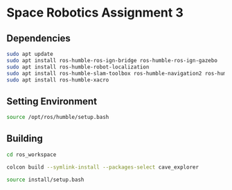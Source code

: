 # Space Robotics Assignment 3

## Dependencies
```sh
sudo apt update  
sudo apt install ros-humble-ros-ign-bridge ros-humble-ros-ign-gazebo  
sudo apt install ros-humble-robot-localization  
sudo apt install ros-humble-slam-toolbox ros-humble-navigation2 ros-humble-nav2-bringup
sudo apt install ros-humble-xacro
```

## Setting Environment
```sh
source /opt/ros/humble/setup.bash
```

## Building
```sh
cd ros_workspace

colcon build --symlink-install --packages-select cave_explorer

source install/setup.bash
```
